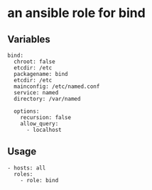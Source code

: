 
# an ansible role for bind

## Variables

```
bind:
  chroot: false
  etcdir: /etc
  packagename: bind
  etcdir: /etc
  mainconfig: /etc/named.conf
  service: named
  directory: /var/named

  options:
    recursion: false
    allow_query:
      - localhost

```

## Usage

```
- hosts: all
  roles:
    - role: bind
```
